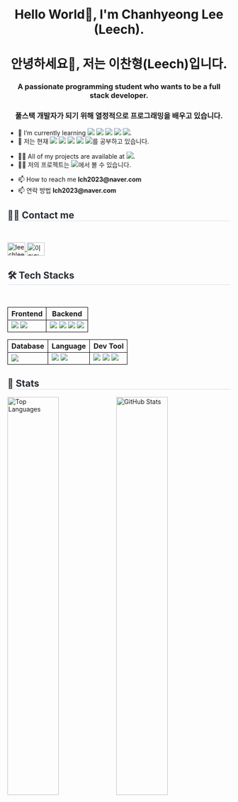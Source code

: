 <h1 align="center">Hello World👋, I'm Chanhyeong Lee (Leech).</h1>
<h1 align="center">안녕하세요👋, 저는 이찬형(Leech)입니다.</h1>

<h3 align="center">A passionate programming student who wants to be a full stack developer.</h3>
<h3 align="center">풀스택 개발자가 되기 위해 열정적으로 프로그래밍을 배우고 있습니다.</h3>

<ul>
    <li>
        🌱 I’m currently learning <img src="https://img.shields.io/badge/Mongoose-880000?style=for-the-badge&logo=Mongoose&logoColor=white">
        <img src="https://img.shields.io/badge/Socket.io-010101?style=for-the-badge&logo=Socket.io&logoColor=white">
        <img src="https://img.shields.io/badge/Nunjucks-1C4913?style=for-the-badge&logo=Nunjucks&logoColor=white">
        <img src="https://img.shields.io/badge/Axios-5A29E4?style=for-the-badge&logo=Axios&logoColor=white">
        <img src="https://img.shields.io/badge/jQuery-0769AD?style=for-the-badge&logo=jQuery&logoColor=white">.
    </li>
    <li>
        🌱 저는 현재 <img src="https://img.shields.io/badge/Mongoose-880000?style=for-the-badge&logo=Mongoose&logoColor=white">
        <img src="https://img.shields.io/badge/Socket.io-010101?style=for-the-badge&logo=Socket.io&logoColor=white">
        <img src="https://img.shields.io/badge/Nunjucks-1C4913?style=for-the-badge&logo=Nunjucks&logoColor=white">
        <img src="https://img.shields.io/badge/Axios-5A29E4?style=for-the-badge&logo=Axios&logoColor=white">
        <img src="https://img.shields.io/badge/jQuery-0769AD?style=for-the-badge&logo=jQuery&logoColor=white">를 공부하고 있습니다.
    </li>
</ul>

<ul>
    <li>
        👨‍💻 All of my projects are available at <a href="https://chartreuse-vein-5bb.notion.site/Leech-139cdbe19e85808997f7ff1b65abc423" target="_blank"><img src="https://img.shields.io/badge/Notion-000000?style=for-the-badge&logo=Notion&logoColor=white&link="></a>.
    </li>
    <li>
        👨‍💻 저의 프로젝트는 <a href="https://chartreuse-vein-5bb.notion.site/Leech-139cdbe19e85808997f7ff1b65abc423" target="_blank"><img src="https://img.shields.io/badge/Notion-000000?style=for-the-badge&logo=Notion&logoColor=white&link="></a>에서 볼 수 있습니다.
    </li>
</ul>

<ul>
    <li>
        📫 How to reach me <b>lch2023@naver.com</b>
    </li>
    <li>
        📫 연락 방법 <b>lch2023@naver.com</b>
    </li>
</ul>

<h2 style="border-bottom: 1px solid #d8dee4; color: #282d33;"> 🧑‍💻 Contact me </h2>
<br>
<p>
<a href="https://instagram.com/leechleech_04" target="_blank">
    <img align="center" src="https://raw.githubusercontent.com/rahuldkjain/github-profile-readme-generator/master/src/images/icons/Social/instagram.svg" alt="leechleech_04" height="30" width="40" />
</a>
<a href="https://discord.gg/이찬형#3694" target="_blank">
    <img align="center" src="https://raw.githubusercontent.com/rahuldkjain/github-profile-readme-generator/master/src/images/icons/Social/discord.svg" alt="이찬형#3694" height="30" width="40" />
</a>
</p>

<h2 style="border-bottom: 1px solid #d8dee4; color: #282d33;"> 🛠️ Tech Stacks </h2>
<br> 
<table>
    <tr>
        <th style="border: 1px solid black;">Frontend</th>
        <th style="border: 1px solid black;">Backend</th>
    </tr>
    <tr>
        <td style="border: 1px solid black;">
            <img src="https://img.shields.io/badge/HTML5-E34F26?style=for-the-badge&logo=HTML5&logoColor=white">
            <img src="https://img.shields.io/badge/CSS3-1572B6?style=for-the-badge&logo=CSS3&logoColor=white">
        </td>
        <td style="border: 1px solid black;">
            <img src="https://img.shields.io/badge/Node.js-339933?style=for-the-badge&logo=Node.js&logoColor=white">
            <img src="https://img.shields.io/badge/Express-000000?style=for-the-badge&logo=Express&logoColor=white">
            <img src="https://img.shields.io/badge/EJS-B4CA65?style=for-the-badge&logo=EJS&logoColor=white">
            <img src="https://img.shields.io/badge/Passport-34E27A?style=for-the-badge&logo=Passport&logoColor=white">
        </td>
    </tr>
</table>
<table>
    <tr>
        <th style="border: 1px solid black;">Database</th>
        <th style="border: 1px solid black;">Language</th>
        <th style="border: 1px solid black;">Dev Tool</th>
    </tr>
    <tr>
        <td style="border: 1px solid black;">
            <img src="https://img.shields.io/badge/MongoDB-47A248?style=for-the-badge&logo=MongoDB&logoColor=white">
        </td>
        <td style="border: 1px solid black;">
            <img src="https://img.shields.io/badge/Java-007396?style=for-the-badge&logo=Java&logoColor=white">
            <img src="https://img.shields.io/badge/Javascript-F7DF1E?style=for-the-badge&logo=Javascript&logoColor=white">
        </td>
        <td style="border: 1px solid black;">
            <img src="https://img.shields.io/badge/GitHub-181717?style=for-the-badge&logo=GitHub&logoColor=white">
            <img src="https://img.shields.io/badge/Git-F05032?style=for-the-badge&logo=Git&logoColor=white">
            <img src="https://img.shields.io/badge/npm-CB3837?style=for-the-badge&logo=npm&logoColor=white">
        </td>
    </tr>
</table>

<h2 style="border-bottom: 1px solid #d8dee4; color: #282d33;"> 🏅 Stats </h2>
<p>
    <img src="https://github-readme-stats.vercel.app/api/top-langs?username=leechleech04&show_icons=true&locale=en&layout=compact" alt="Top Languages" width="48%" />
    <img src="https://github-readme-stats.vercel.app/api?username=leechleech04&show_icons=true&locale=en" alt="GitHub Stats" width="48%" />
</p>
